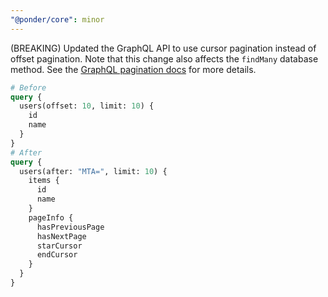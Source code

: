 ```yaml
---
"@ponder/core": minor
---
```


(BREAKING) Updated the GraphQL API to use cursor pagination instead of offset pagination. Note that this change also affects the `findMany` database method. See the [GraphQL pagination docs](https://ponder.sh/docs/guides/query-the-graphql-api#pagination) for more details.

```graphql
# Before
query {
  users(offset: 10, limit: 10) {
    id
    name
  }
}
# After
query {
  users(after: "MTA=", limit: 10) {
    items {
      id
      name
    }
    pageInfo {
      hasPreviousPage
      hasNextPage
      starCursor
      endCursor
    }
  }
}

```